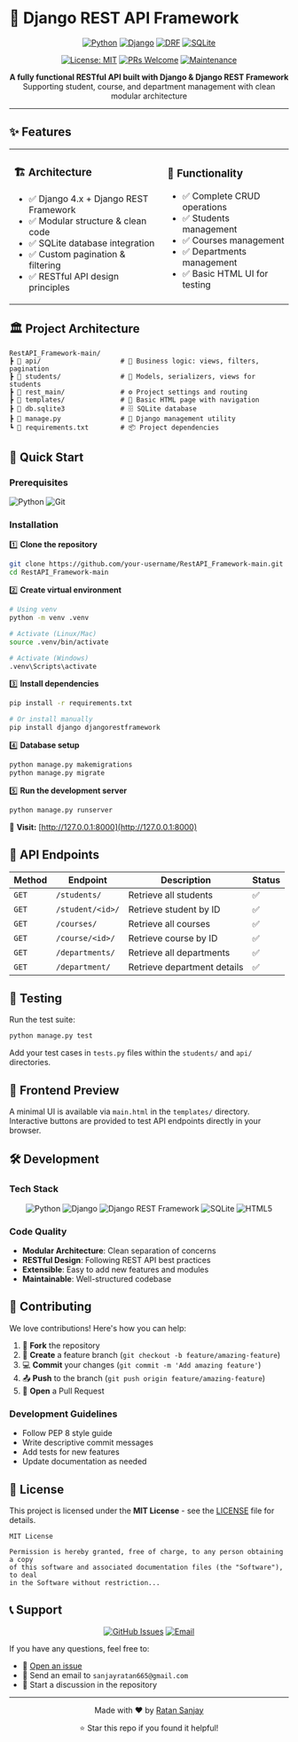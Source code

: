 # 🚀 Django REST API Framework

<div align="center">

[![Python](https://img.shields.io/badge/Python-3.8+-3776AB?style=for-the-badge&logo=python&logoColor=white)](https://python.org)
[![Django](https://img.shields.io/badge/Django-4.x-092E20?style=for-the-badge&logo=django&logoColor=white)](https://djangoproject.com)
[![DRF](https://img.shields.io/badge/Django_REST-Framework-ff1709?style=for-the-badge&logo=django&logoColor=white)](https://django-rest-framework.org)
[![SQLite](https://img.shields.io/badge/SQLite-003B57?style=for-the-badge&logo=sqlite&logoColor=white)](https://sqlite.org)

[![License: MIT](https://img.shields.io/badge/License-MIT-yellow.svg?style=for-the-badge)](https://opensource.org/licenses/MIT)
[![PRs Welcome](https://img.shields.io/badge/PRs-welcome-brightgreen.svg?style=for-the-badge)](http://makeapullrequest.com)
[![Maintenance](https://img.shields.io/badge/Maintained%3F-yes-green.svg?style=for-the-badge)](https://github.com/your-username/RestAPI_Framework/graphs/commit-activity)

</div>

<p align="center">
  <strong>A fully functional RESTful API built with Django & Django REST Framework</strong><br>
  Supporting student, course, and department management with clean modular architecture
</p>

---

## ✨ Features

<table>
<tr>
<td>

### 🏗️ **Architecture**
- ✅ Django 4.x + Django REST Framework
- ✅ Modular structure & clean code
- ✅ SQLite database integration
- ✅ Custom pagination & filtering
- ✅ RESTful API design principles

</td>
<td>

### 🔧 **Functionality**
- ✅ Complete CRUD operations
- ✅ Students management
- ✅ Courses management  
- ✅ Departments management
- ✅ Basic HTML UI for testing

</td>
</tr>
</table>

## 🏛️ Project Architecture

```
RestAPI_Framework-main/
┣ 📂 api/                    # 🧠 Business logic: views, filters, pagination
┣ 📂 students/               # 👥 Models, serializers, views for students
┣ 📂 rest_main/              # ⚙️ Project settings and routing
┣ 📂 templates/              # 🎨 Basic HTML page with navigation
┣ 📄 db.sqlite3              # 🗄️ SQLite database
┣ 📄 manage.py               # 🔧 Django management utility
┗ 📄 requirements.txt        # 📦 Project dependencies
```

## 🚀 Quick Start

### Prerequisites

![Python](https://img.shields.io/badge/Python-3.8+-blue?logo=python&logoColor=white)
![Git](https://img.shields.io/badge/Git-Latest-orange?logo=git&logoColor=white)

### Installation

1️⃣ **Clone the repository**
```bash
git clone https://github.com/your-username/RestAPI_Framework-main.git
cd RestAPI_Framework-main
```

2️⃣ **Create virtual environment**
```bash
# Using venv
python -m venv .venv

# Activate (Linux/Mac)
source .venv/bin/activate

# Activate (Windows)
.venv\Scripts\activate
```

3️⃣ **Install dependencies**
```bash
pip install -r requirements.txt

# Or install manually
pip install django djangorestframework
```

4️⃣ **Database setup**
```bash
python manage.py makemigrations
python manage.py migrate
```

5️⃣ **Run the development server**
```bash
python manage.py runserver
```

🎉 **Visit:** [http://127.0.0.1:8000](http://127.0.0.1:8000)

## 📡 API Endpoints

<div align="center">
<table>
<thead>
<tr>
<th>Method</th>
<th>Endpoint</th>
<th>Description</th>
<th>Status</th>
</tr>
</thead>
<tbody>
<tr>
<td><code>GET</code></td>
<td><code>/students/</code></td>
<td>Retrieve all students</td>
<td>✅</td>
</tr>
<tr>
<td><code>GET</code></td>
<td><code>/student/&lt;id&gt;/</code></td>
<td>Retrieve student by ID</td>
<td>✅</td>
</tr>
<tr>
<td><code>GET</code></td>
<td><code>/courses/</code></td>
<td>Retrieve all courses</td>
<td>✅</td>
</tr>
<tr>
<td><code>GET</code></td>
<td><code>/course/&lt;id&gt;/</code></td>
<td>Retrieve course by ID</td>
<td>✅</td>
</tr>
<tr>
<td><code>GET</code></td>
<td><code>/departments/</code></td>
<td>Retrieve all departments</td>
<td>✅</td>
</tr>
<tr>
<td><code>GET</code></td>
<td><code>/department/</code></td>
<td>Retrieve department details</td>
<td>✅</td>
</tr>
</tbody>
</table>
</div>

## 🧪 Testing

Run the test suite:
```bash
python manage.py test
```

Add your test cases in `tests.py` files within the `students/` and `api/` directories.

## 🎨 Frontend Preview

A minimal UI is available via `main.html` in the `templates/` directory. Interactive buttons are provided to test API endpoints directly in your browser.

## 🛠️ Development

### Tech Stack

<p align="center">
<img src="https://img.shields.io/badge/Python-3776AB?style=for-the-badge&logo=python&logoColor=white" alt="Python">
<img src="https://img.shields.io/badge/Django-092E20?style=for-the-badge&logo=django&logoColor=white" alt="Django">
<img src="https://img.shields.io/badge/DRF-ff1709?style=for-the-badge&logo=django&logoColor=white" alt="Django REST Framework">
<img src="https://img.shields.io/badge/SQLite-07405E?style=for-the-badge&logo=sqlite&logoColor=white" alt="SQLite">
<img src="https://img.shields.io/badge/HTML5-E34F26?style=for-the-badge&logo=html5&logoColor=white" alt="HTML5">
</p>

### Code Quality

- **Modular Architecture**: Clean separation of concerns
- **RESTful Design**: Following REST API best practices
- **Extensible**: Easy to add new features and modules
- **Maintainable**: Well-structured codebase

## 🤝 Contributing

We love contributions! Here's how you can help:

1. 🍴 **Fork** the repository
2. 🌿 **Create** a feature branch (`git checkout -b feature/amazing-feature`)
3. 💻 **Commit** your changes (`git commit -m 'Add amazing feature'`)
4. 📤 **Push** to the branch (`git push origin feature/amazing-feature`)
5. 🔀 **Open** a Pull Request

### Development Guidelines

- Follow PEP 8 style guide
- Write descriptive commit messages
- Add tests for new features
- Update documentation as needed

## 📄 License

This project is licensed under the **MIT License** - see the [LICENSE](LICENSE) file for details.

```
MIT License

Permission is hereby granted, free of charge, to any person obtaining a copy
of this software and associated documentation files (the "Software"), to deal
in the Software without restriction...
```

## 📞 Support

<div align="center">

[![GitHub Issues](https://img.shields.io/badge/GitHub-Issues-red?style=for-the-badge&logo=github)](https://github.com/Ratan1103/RestAPI_Framework/)
[![Email](https://img.shields.io/badge/Email-Contact-blue?style=for-the-badge&logo=gmail)](mailto:sanjayratan665@gmail.com)

</div>

If you have any questions, feel free to:
- 🐛 [Open an issue](https://github.com/Ratan1103/RestAPI_Framework/issues)
- 📧 Send an email to `sanjayratan665@gmail.com`
- 💬 Start a discussion in the repository

---

<div align="center">
<p>Made with ❤️ by <a href="https://github.com/Ratan1103">Ratan Sanjay</a></p>
<p>⭐ Star this repo if you found it helpful!</p>
</div>
